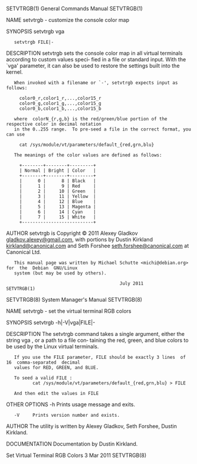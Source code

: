 SETVTRGB(1)                             General Commands Manual                            SETVTRGB(1)

NAME
       setvtrgb - customize the console color map

SYNOPSIS
       setvtrgb vga

       setvtrgb FILE|-

DESCRIPTION
       setvtrgb  sets the console color map in all virtual terminals according to custom values speci‐
       fied in a file or standard input.  With the `vga' parameter, it can also be used to restore the
       settings built into the kernel.

       When invoked with a filename or `-', setvtrgb expects input as follows:

         color0_r,color1_r,...,color15_r
         color0_g,color1_g,...,color15_g
         color0_b,color1_b,...,color15_b

       where  colorN_{r,g,b} is the red/green/blue portion of the respective color in decimal notation
       in the 0..255 range.  To pre-seed a file in the correct format, you can use

         cat /sys/module/vt/parameters/default_{red,grn,blu}

       The meanings of the color values are defined as follows:

         +--------+--------+---------+
         | Normal | Bright | Color   |
         +--------+--------+---------+
         |      0 |      8 | Black   |
         |      1 |      9 | Red     |
         |      2 |     10 | Green   |
         |      3 |     11 | Yellow  |
         |      4 |     12 | Blue    |
         |      5 |     13 | Magenta |
         |      6 |     14 | Cyan    |
         |      7 |     15 | White   |
         +---------------------------+

AUTHOR
       setvtrgb is Copyright © 2011 Alexey Gladkov <gladkov.alexey@gmail.com>, with portions by Dustin
       Kirkland  <kirkland@canonical.com>  and  Seth Forshee <seth.forshee@canonical.com> at Canonical
       Ltd.

       This manual page was written by Michael Schutte <michi@debian.org>  for  the  Debian  GNU/Linux
       system (but may be used by others).

                                               July 2011                                   SETVTRGB(1)
SETVTRGB(8)                             System Manager's Manual                            SETVTRGB(8)

NAME
       setvtrgb - set the virtual terminal RGB colors

SYNOPSIS
       setvtrgb -h|-V|vga|FILE|-

DESCRIPTION
       The  setvtrgb command takes a single argument, either the string vga , or a path to a file con‐
       taining the red, green, and blue colors to be used by the Linux virtual terminals.

       If you use the FILE parameter, FILE should be exactly 3 lines  of  16  comma-separated  decimal
       values for RED, GREEN, and BLUE.

       To seed a valid FILE :
              cat /sys/module/vt/parameters/default_{red,grn,blu} > FILE

       And then edit the values in FILE

OTHER OPTIONS
       -h     Prints usage message and exits.

       -V     Prints version number and exists.

AUTHOR
       The utility is written by Alexey Gladkov, Seth Forshee, Dustin Kirkland.

DOCUMENTATION
       Documentation by Dustin Kirkland.

Set Virtual Terminal RGB Colors               3 Mar 2011                                   SETVTRGB(8)
